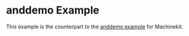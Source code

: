 # anddemo Example

This example is the counterpart to the [anddemo example](https://github.com/qtquickvcp/anddemo) for Machinekit.

